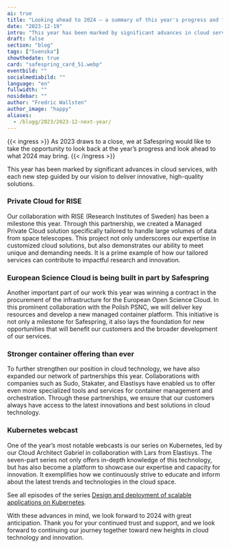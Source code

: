 ```yaml
---
ai: true
title: "Looking ahead to 2024 – a summary of this year's progress and future prospects"
date: "2023-12-19"
intro: "This year has been marked by significant advances in cloud services, with each new step guided by the vision of delivering innovative, high-quality solutions."
draft: false
section: "blog"
tags: ["Svenska"]
showthedate: true
card: "safespring_card_51.webp"
eventbild: ""
socialmediabild: ""
language: "en"
fullwidth: ""
nosidebar: ""
author: "Fredric Wallsten"
author_image: "happy"
aliases:
  - /blogg/2023/2023-12-next-year/
---
```


{{< ingress >}}
As 2023 draws to a close, we at Safespring would like to take the opportunity to look back at the year’s progress and look ahead to what 2024 may bring.
{{< /ingress >}}

This year has been marked by significant advances in cloud services, with each new step guided by our vision to deliver innovative, high-quality solutions.

### Private Cloud for RISE

Our collaboration with RISE (Research Institutes of Sweden) has been a milestone this year. Through this partnership, we created a Managed Private Cloud solution specifically tailored to handle large volumes of data from space telescopes. This project not only underscores our expertise in customized cloud solutions, but also demonstrates our ability to meet unique and demanding needs. It is a prime example of how our tailored services can contribute to impactful research and innovation.

### European Science Cloud is being built in part by Safespring

Another important part of our work this year was winning a contract in the procurement of the infrastructure for the European Open Science Cloud. In this prominent collaboration with the Polish PSNC, we will deliver key resources and develop a new managed container platform. This initiative is not only a milestone for Safespring, it also lays the foundation for new opportunities that will benefit our customers and the broader development of our services.

### Stronger container offering than ever

To further strengthen our position in cloud technology, we have also expanded our network of partnerships this year. Collaborations with companies such as Sudo, Stakater, and Elastisys have enabled us to offer even more specialized tools and services for container management and orchestration. Through these partnerships, we ensure that our customers always have access to the latest innovations and best solutions in cloud technology.

### Kubernetes webcast

One of the year’s most notable webcasts is our series on Kubernetes, led by our Cloud Architect Gabriel in collaboration with Lars from Elastisys. The seven-part series not only offers in-depth knowledge of this technology, but has also become a platform to showcase our expertise and capacity for innovation. It exemplifies how we continuously strive to educate and inform about the latest trends and technologies in the cloud space.

See all episodes of the series [Design and deployment of scalable applications on Kubernetes](/webinar/kubernetes-15-principles).

With these advances in mind, we look forward to 2024 with great anticipation. Thank you for your continued trust and support, and we look forward to continuing our journey together toward new heights in cloud technology and innovation.
